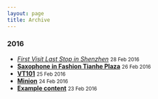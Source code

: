 ```yaml
---
layout: page
title: Archive
---
```


### 2016

* [*First Visit Last Stop in Shenzhen*](http://xiongzh.com//2016/02/28/first-visit-last-stop-in-shenzhen/) <small>28 Feb 2016</small>
* [<strong>Saxophone in Fashion Tianhe Plaza</strong>](http://xiongzh.com//2016/02/26/saxophone-in-fashion-tianhe-plaza/) <small>26 Feb 2016</small>
* [<strong>VT101</strong>](http://xiongzh.com//2016/02/25/VT101/) <small>25 Feb 2016</small>
* [<strong>Minion</strong>](http://xiongzh.com//2016/02/24/Minion/) <small>24 Feb 2016</small>
* [<strong>Example content</strong>](http://xiongzh.com//2016/02/23/example-content/) <small>23 Feb 2016</small>

